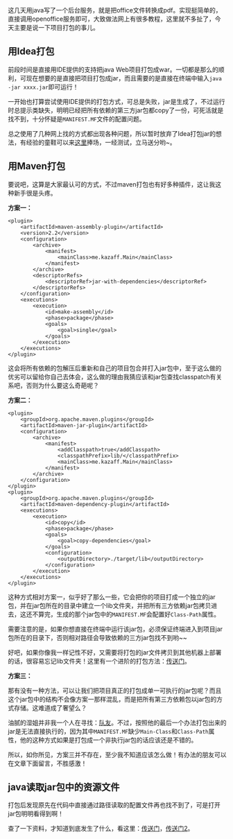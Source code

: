 这几天用java写了一个后台服务，就是把office文件转换成pdf。实现挺简单的，直接调用openoffice服务即可，大致做法网上有很多教程，这里就不多扯了，今天主要是说一下项目打包的事儿。


用Idea打包
---

前段时间是直接用IDE提供的支持把java Web项目打包成war。一切都是那么的顺利，可现在想要的是直接把项目打包成jar，而且需要的是直接在终端中输入`java -jar xxxx.jar`即可运行！

一开始也打算尝试使用IDE提供的打包方式，可总是失败，jar是生成了，不过运行时总提示类缺失，明明已经把所有依赖的第三方jar包都copy了一份，可死活就是找不到，十分怀疑是`MANIFEST.MF`文件的配置问题。

总之使用了几种网上找的方式都出现各种问题，所以暂时放弃了Idea打包jar的想法，有经验的童鞋可以来[这里](http://segmentfault.com/q/1010000002429996)捧场，一经测试，立马送分哟~。


用Maven打包
---

要说吧，这算是大家最认可的方式，不过maven打包也有好多种插件，这让我这种新手很是头疼。

**方案一：**

	<plugin>
        <artifactId>maven-assembly-plugin</artifactId>
        <version>2.2</version>
        <configuration>
            <archive>
                <manifest>
                    <mainClass>me.kazaff.Main</mainClass>
                </manifest>
            </archive>
            <descriptorRefs>
                <descriptorRef>jar-with-dependencies</descriptorRef>
            </descriptorRefs>
        </configuration>
        <executions>
            <execution>
                <id>make-assembly</id>
                <phase>package</phase>
                <goals>
                    <goal>single</goal>
                </goals>
            </execution>
        </executions>
    </plugin>

这会将所有依赖的包解压后重新和自己的项目包合并打入jar包中，至于这么做的优劣可以留给你自己去体会，这么做的理由我猜应该和jar包查找classpatch有关系吧，否则为什么要这么奇葩呢？

**方案二：**

	<plugin>
        <groupId>org.apache.maven.plugins</groupId>
        <artifactId>maven-jar-plugin</artifactId>
        <configuration>
            <archive>
                <manifest>
                    <addClasspath>true</addClasspath>
                    <classpathPrefix>lib/</classpathPrefix>
                    <mainClass>me.kazaff.Main</mainClass>
                </manifest>
            </archive>
        </configuration>
    </plugin>
    <plugin>
        <groupId>org.apache.maven.plugins</groupId>
        <artifactId>maven-dependency-plugin</artifactId>
        <executions>
            <execution>
                <id>copy</id>
                <phase>package</phase>
                <goals>
                    <goal>copy-dependencies</goal>
                </goals>
                <configuration>
                    <outputDirectory>./target/lib</outputDirectory>
                </configuration>
            </execution>
        </executions>
    </plugin>

这种方式相对方案一，似乎好了那么一些，它会把你的项目打成一个独立的jar包，并在jar包所在的目录中建立一个lib文件夹，并把所有三方依赖jar包拷贝进去，这还不算完，生成的那个jar包中的`MANIFEST.MF`会配置好`Class-Path`属性。

需要注意的是，如果你想直接在终端中运行该jar包，必须保证终端进入到项目jar包所在的目录下，否则相对路径会导致依赖的三方jar包找不到哟~~

好吧，如果你像我一样记性不好，又需要将打包的jar文件拷贝到其他机器上部署的话，很容易忘记lib文件夹！这里有一个进阶的打包方法：[传送门](http://www.xeclipse.com/?p=1470)。


**方案三：**

那有没有一种方法，可以让我们把项目真正的打包成单一可执行的jar包呢？而且这个jar包中的结构不会像方案一那样混乱，而是把所有第三方依赖包以jar包的方式存储。这难道成了奢望么？

油腻的湿姐并非我一个人在寻找：[队友](http://www.gznote.com/2014/07/maven%E4%B8%ADmaven-assembly-plugin%E7%9A%84%E4%BD%BF%E7%94%A8.html)。不过，按照他的最后一个办法打包出来的jar是无法直接执行的，因为其中`MANIFEST.MF`缺少`Main-Class`和`Class-Path`属性，他的这种方式如果是打包成一个非执行jar包的话应该还是不错的。

所以，如你所见，方案三并不存在，至少我不知道应该怎么做！有办法的朋友可以在文章下面留言，不胜感激！



java读取jar包中的资源文件
---

打包后发现原先在代码中直接通过路径读取的配置文件再也找不到了，可是打开jar包明明看得到啊！

查了一下资料，才知道到底发生了什么，看这里：[传送门](http://ppjava.com/?p=1205)，[传送门2](http://www.iteye.com/topic/483115)。

